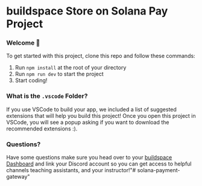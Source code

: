 # buildspace Store on Solana Pay Project

### **Welcome 👋**

To get started with this project, clone this repo and follow these commands:

1. Run `npm install` at the root of your directory
2. Run `npm run dev` to start the project
3. Start coding!

### What is the `.vscode` Folder?
If you use VSCode to build your app, we included a list of suggested extensions that will help you build this project! Once you open this project in VSCode, you will see a popup asking if you want to download the recommended extensions :).

### **Questions?**
Have some questions make sure you head over to your [buildspace Dashboard](https://app.buildspace.so/) and link your Discord account so you can get access to helpful channels teaching assistants, and your instructor!"# solana-payment-gateway" 
